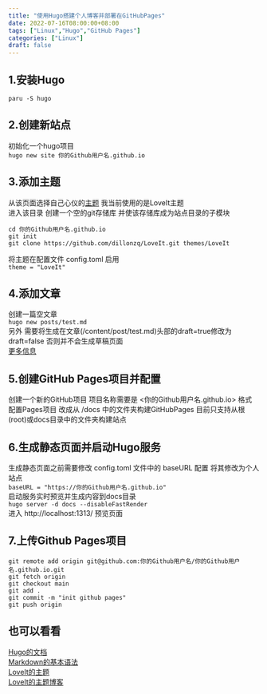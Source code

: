 ```yaml
---
title: "使用Hugo搭建个人博客并部署在GitHubPages"
date: 2022-07-16T08:00:00+08:00
tags: ["Linux","Hugo","GitHub Pages"]
categories: ["Linux"]
draft: false
---
```


## 1.安装Hugo

`paru -S hugo`

## 2.创建新站点

初始化一个hugo项目  
`hugo new site 你的Github用户名.github.io`

## 3.添加主题

从该页面选择自己心仪的[主题](https://themes.gohugo.io/) 我当前使用的是LoveIt主题  
进入该目录 创建一个空的git存储库 并使该存储库成为站点目录的子模块

```
cd 你的Github用户名.github.io
git init
git clone https://github.com/dillonzq/LoveIt.git themes/LoveIt
```

将主题在配置文件 config.toml 启用   
`theme = "LoveIt"`

## 4.添加文章

创建一篇空文章  
`hugo new posts/test.md`  
另外 需要将生成在文章(/content/post/test.md)头部的draft=true修改为draft=false 否则并不会生成草稿页面  
[更多信息](https://gohugo.io/getting-started/usage/#draft-future-and-expired-content)

## 5.创建GitHub Pages项目并配置

创建一个新的GitHub项目 项目名称需要是 <你的Github用户名.github.io> 格式  
配置Pages项目 改成从 /docs 中的文件夹构建GitHubPages 目前只支持从根(root)或docs目录中的文件夹构建站点

## 6.生成静态页面并启动Hugo服务

生成静态页面之前需要修改 config.toml 文件中的 baseURL 配置 将其修改为个人站点  
`baseURL = "https://你的Github用户名.github.io"`  
启动服务实时预览并生成内容到docs目录  
`hugo server -d docs --disableFastRender`  
进入 http://localhost:1313/ 预览页面

## 7.上传Github Pages项目

```
git remote add origin git@github.com:你的Github用户名/你的Github用户名.github.io.git
git fetch origin
git checkout main
git add .
git commit -m "init github pages"
git push origin
```

## 也可以看看

[Hugo的文档](https://gohugo.io/documentation/)  
[Markdown的基本语法](https://www.markdownguide.org/basic-syntax/)  
[LoveIt的主题](https://github.com/dillonzq/LoveIt)  
[LoveIt的主题博客](https://hugoloveit.com/)
